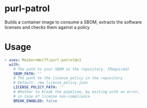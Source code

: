 # purl-patrol
Builds a container image to consume a SBOM, extracts the software licenses and checks them against a policy

# Usage
```yaml
- uses: MaibornWolff/purl-patrol@v1
  with:
    # The path to your SBOM in the repository. [Required]
    SBOM_PATH: ''
    # The path to the license policy in the repository
    # Default: /mw_license_policy.json
    LICENSE_POLICY_PATH: ''
    # Whether to break the pipeline, by exiting with an error,
    # in case of license non-compliance
    BREAK_ENABLED: false
```
